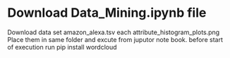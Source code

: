 # Download Data_Mining.ipynb file
Download data set amazon_alexa.tsv
each attribute_histogram_plots.png
Place them in same folder and excute from juputor note book.
before start of execution run pip install wordcloud
